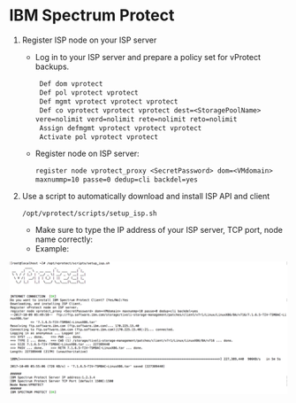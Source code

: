 # IBM Spectrum Protect

1. Register ISP node on your ISP server
   * Log in to your ISP server and prepare a policy set for vProtect backups.

     ```text
      Def dom vprotect
      Def pol vprotect vprotect
      Def mgmt vprotect vprotect vprotect
      Def co vprotect vprotect vprotect dest=<StoragePoolName> vere=nolimit verd=nolimit rete=nolimit reto=nolimit
      Assign defmgmt vprotect vprotect vprotect
      Activate pol vprotect vprotect
     ```

   * Register node on ISP server:

     ```text
     register node vprotect_proxy <SecretPassword> dom=<VMdomain> maxnummp=10 passe=0 dedup=cli backdel=yes
     ```
2. Use a script to automatically download and install ISP API and client

   ```text
   /opt/vprotect/scripts/setup_isp.sh
   ```

   * Make sure to type the IP address of your ISP server, TCP port, node name correctly:
   * Example:

![](../../../.gitbook/assets/enterprise-backup-providers-ibm-spectrum-protect-install-script%20%282%29%20%282%29.png)

